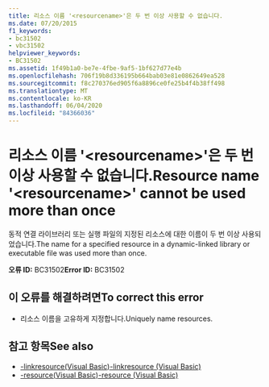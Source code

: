 ```yaml
---
title: 리소스 이름 '<resourcename>'은 두 번 이상 사용할 수 없습니다.
ms.date: 07/20/2015
f1_keywords:
- bc31502
- vbc31502
helpviewer_keywords:
- BC31502
ms.assetid: 1f49b1a0-be7e-4fbe-9af5-1bf627d77e4b
ms.openlocfilehash: 706f19b8d336195b664bab03e81e0862649ea528
ms.sourcegitcommit: f8c270376ed905f6a8896ce0fe25b4f4b38ff498
ms.translationtype: MT
ms.contentlocale: ko-KR
ms.lasthandoff: 06/04/2020
ms.locfileid: "84366036"
---
```

# <a name="resource-name-resourcename-cannot-be-used-more-than-once"></a><span data-ttu-id="66a63-102">리소스 이름 '\<resourcename>'은 두 번 이상 사용할 수 없습니다.</span><span class="sxs-lookup"><span data-stu-id="66a63-102">Resource name '\<resourcename>' cannot be used more than once</span></span>
<span data-ttu-id="66a63-103">동적 연결 라이브러리 또는 실행 파일의 지정된 리소스에 대한 이름이 두 번 이상 사용되었습니다.</span><span class="sxs-lookup"><span data-stu-id="66a63-103">The name for a specified resource in a dynamic-linked library or executable file was used more than once.</span></span>  
  
 <span data-ttu-id="66a63-104">**오류 ID:** BC31502</span><span class="sxs-lookup"><span data-stu-id="66a63-104">**Error ID:** BC31502</span></span>  
  
## <a name="to-correct-this-error"></a><span data-ttu-id="66a63-105">이 오류를 해결하려면</span><span class="sxs-lookup"><span data-stu-id="66a63-105">To correct this error</span></span>  
  
- <span data-ttu-id="66a63-106">리소스 이름을 고유하게 지정합니다.</span><span class="sxs-lookup"><span data-stu-id="66a63-106">Uniquely name resources.</span></span>  
  
## <a name="see-also"></a><span data-ttu-id="66a63-107">참고 항목</span><span class="sxs-lookup"><span data-stu-id="66a63-107">See also</span></span>

- [<span data-ttu-id="66a63-108">-linkresource(Visual Basic)</span><span class="sxs-lookup"><span data-stu-id="66a63-108">-linkresource (Visual Basic)</span></span>](../reference/command-line-compiler/linkresource.md)
- [<span data-ttu-id="66a63-109">-resource(Visual Basic)</span><span class="sxs-lookup"><span data-stu-id="66a63-109">-resource (Visual Basic)</span></span>](../reference/command-line-compiler/resource.md)

